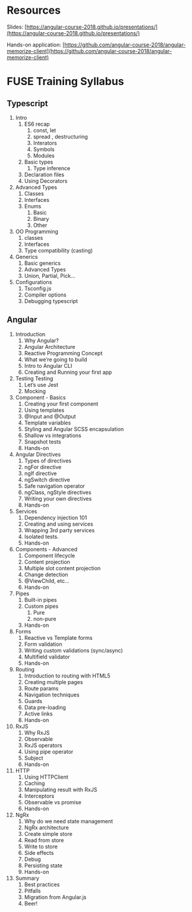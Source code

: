 # Resources
Slides: [https://angular-course-2018.github.io/presentations/](https://angular-course-2018.github.io/presentations/)

Hands-on application: [https://github.com/angular-course-2018/angular-memorize-client](https://github.com/angular-course-2018/angular-memorize-client)

# FUSE Training Syllabus
## Typescript
1. Intro
    1. ES6 recap
        1. const, let
        1. spread , destructuring
        1. Interators
        1. Symbols
        1. Modules
    1. Basic types
        1. Type inference
    1. Declaration files
    1. Using Decorators
1. Advanced Types
    1. Classes
    1. Interfaces
    1. Enums
        1. Basic
        1. Binary
        1. Other 
1. OO Programming
    1. classes
    1. Interfaces
    1. Type compatibility (casting)
1. Generics
    1. Basic generics
    1. Advanced Types
    1. Union, Partial, Pick…
1. Configurations
    1. Tsconfig.js
    1. Compiler options
    1. Debugging typescript

## Angular
1. Introduction
    1. Why Angular?
    1. Angular Architecture
    1. Reactive Programming Concept
    1. What we’re going to build
    1. Intro to Angular CLI
    1. Creating and Running your first app
1. Testing Testing
    1. Let’s use Jest
    1. Mocking
1. Component - Basics
    1. Creating your first component
    1. Using templates
    1. @Input and @Output
    1. Template variables
    1. Styling and Angular SCSS encapsulation
    1. Shallow vs integrations
    1. Snapshot tests
    1. Hands-on
1. Angular Directives
    1. Types of directives
    1. ngFor directive
    1. ngIf directive
    1. ngSwitch directive
    1. Safe navigation operator
    1. ngClass, ngStyle directives
    1. Writing your own directives
    1. Hands-on
1. Services
    1. Dependency injection 101
    1. Creating and using services
    1. Wrapping 3rd party services
    1. Isolated tests.
    1. Hands-on
1. Components - Advanced
    1. Component lifecycle
    1. Content projection
    1. Multiple slot content projection
    1. Change detection
    1. @ViewChild, etc...
    1. Hands-on 
1. Pipes
    1. Built-in pipes
    1. Custom pipes
        1. Pure
        1. non-pure 
    1. Hands-on
1. Forms
    1. Reactive vs Template forms
    1. Form validation
    1. Writing custom validations (sync/async)
    1. Multifield validator
    1. Hands-on 
1. Routing
    1. Introduction to routing with HTML5
    1. Creating multiple pages
    1. Route params
    1. Navigation techniques 
    1. Guards
    1. Data pre-loading
    1. Active links
    1. Hands-on 
1. RxJS
    1. Why RxJS
    1. Observable
    1. RxJS operators
    1. Using pipe operator
    1. Subject
    1. Hands-on 
1. HTTP
    1. Using HTTPClient
    1. Caching
    1. Manipulating result with RxJS
    1. Interceptors 
    1. Observable vs promise
    1. Hands-on 
1. NgRx
    1. Why do we need state management
    1. NgRx architecture
    1. Create simple store
    1. Read from store
    1. Write to store
    1. Side effects
    1. Debug
    1. Persisting state
    1. Hands-on
1. Summary
    1. Best practices
    1. Pitfalls
    1. Migration from Angular.js
    1. Beer!


